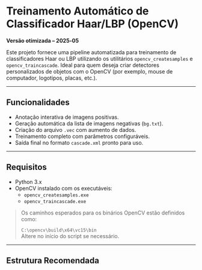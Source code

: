 # Treinamento Automático de Classificador Haar/LBP (OpenCV)

**Versão otimizada – 2025‑05**

Este projeto fornece uma pipeline automatizada para treinamento de classificadores Haar ou LBP utilizando os utilitários `opencv_createsamples` e `opencv_traincascade`. Ideal para quem deseja criar detectores personalizados de objetos com o OpenCV (por exemplo, mouse de computador, logotipos, placas, etc.).

---

##  Funcionalidades

- Anotação interativa de imagens positivas.
- Geração automática da lista de imagens negativas (`bg.txt`).
- Criação do arquivo `.vec` com aumento de dados.
- Treinamento completo com parâmetros configuráveis.
- Saída final no formato `cascade.xml` pronto para uso.

---

##  Requisitos

- Python 3.x
- OpenCV instalado com os executáveis:
  - `opencv_createsamples.exe`
  - `opencv_traincascade.exe`

>  Os caminhos esperados para os binários OpenCV estão definidos como:
>
> `C:\opencv\build\x64\vc15\bin`  
> Altere no início do script se necessário.

---

##  Estrutura Recomendada

